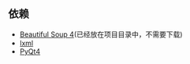 ## 依赖 
 * [Beautiful Soup 4](http://www.crummy.com/software/BeautifulSoup/)(已经放在项目目录中，不需要下载)
 * [lxml](http://lxml.de/)
 * [PyQt4](https://www.riverbankcomputing.com/software/pyqt/download)